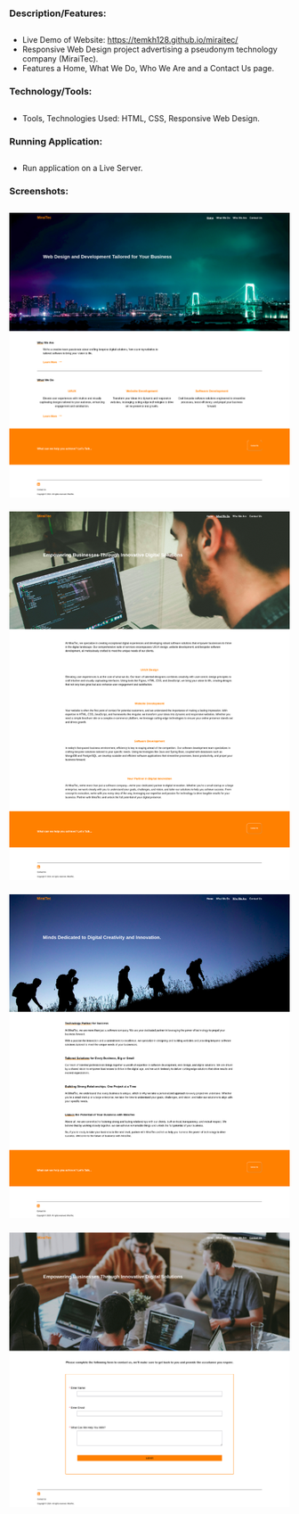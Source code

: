 ### Description/Features:
##
* Live Demo of Website: https://temkh128.github.io/miraitec/
* Responsive Web Design project advertising a pseudonym technology company (MiraiTec).
* Features a Home, What We Do, Who We Are and a Contact Us page.
###
### Technology/Tools:
##
* Tools, Technologies Used: HTML, CSS, Responsive Web Design.
###
### Running Application:
##
* Run application on a Live Server.
###
### Screenshots:
##
![home](readme_pictures/home.png)
###
![what_we_do](readme_pictures/what_we_do.png)
###
![who_we_are](readme_pictures/who_we_are.png)
###
![contact_us](readme_pictures/contact_us.png)

